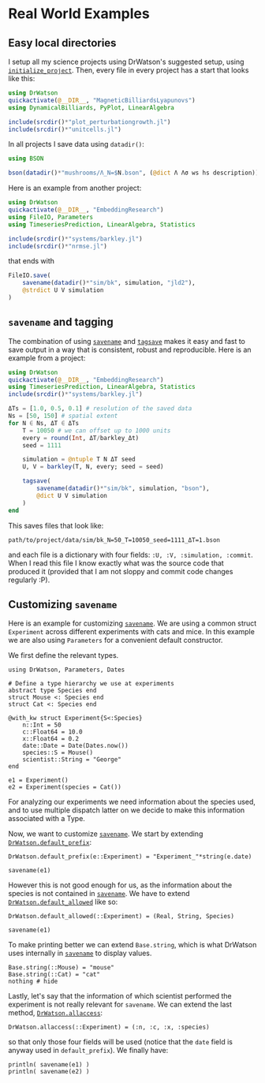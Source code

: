 # Real World Examples

## Easy local directories
I setup all my science projects using DrWatson's suggested setup, using [`initialize_project`](@ref). Then, every file in every project has a start that looks like this:
```julia
using DrWatson
quickactivate(@__DIR__, "MagneticBilliardsLyapunovs")
using DynamicalBilliards, PyPlot, LinearAlgebra

include(srcdir()*"plot_perturbationgrowth.jl")
include(srcdir()*"unitcells.jl")
```
In all projects I save data using `datadir()`:
```julia
using BSON

bson(datadir()*"mushrooms/Λ_N=$N.bson", (@dict Λ Λσ ws hs description))
```

Here is an example from another project:
```julia
using DrWatson
quickactivate(@__DIR__, "EmbeddingResearch")
using FileIO, Parameters
using TimeseriesPrediction, LinearAlgebra, Statistics

include(srcdir()*"systems/barkley.jl")
include(srcdir()*"nrmse.jl")
```
that ends with
```julia
FileIO.save(
    savename(datadir()*"sim/bk", simulation, "jld2"),
    @strdict U V simulation
)
```

## `savename` and tagging
The combination of using [`savename`](@ref) and [`tagsave`](@ref) makes it easy and fast to save output in a way that is consistent, robust and reproducible. Here is an example from a project:
```julia
using DrWatson
quickactivate(@__DIR__, "EmbeddingResearch")
using TimeseriesPrediction, LinearAlgebra, Statistics
include(srcdir()*"systems/barkley.jl")

ΔTs = [1.0, 0.5, 0.1] # resolution of the saved data
Ns = [50, 150] # spatial extent
for N ∈ Ns, ΔT ∈ ΔTs
    T = 10050 # we can offset up to 1000 units
    every = round(Int, ΔT/barkley_Δt)
    seed = 1111

    simulation = @ntuple T N ΔT seed
    U, V = barkley(T, N, every; seed = seed)

    tagsave(
        savename(datadir()*"sim/bk", simulation, "bson"),
        @dict U V simulation
    )
end
```
This saves files that look like:
```
path/to/project/data/sim/bk_N=50_T=10050_seed=1111_ΔT=1.bson
```
and each file is a dictionary with four fields: `:U, :V, :simulation, :commit`. When I read this file I know exactly what was the source code that produced it (provided that I am not sloppy and commit code changes regularly :P).

## Customizing `savename`
Here is an example for customizing [`savename`](@ref). We are using a common struct `Experiment` across different experiments with cats and mice.
In this example we are also using `Parameters` for a convenient default constructor.

We first define the relevant types.

```@example customizing
using DrWatson, Parameters, Dates

# Define a type hierarchy we use at experiments
abstract type Species end
struct Mouse <: Species end
struct Cat <: Species end

@with_kw struct Experiment{S<:Species}
    n::Int = 50
    c::Float64 = 10.0
    x::Float64 = 0.2
    date::Date = Date(Dates.now())
    species::S = Mouse()
    scientist::String = "George"
end

e1 = Experiment()
e2 = Experiment(species = Cat())
```

For analyzing our experiments we need information about the species used, and to use multiple dispatch latter on we decide to make this information associated with a Type.

Now, we want to customize [`savename`](@ref). We start by extending [`DrWatson.default_prefix`](@ref):
```@example customizing
DrWatson.default_prefix(e::Experiment) = "Experiment_"*string(e.date)

savename(e1)
```
However this is not good enough for us, as the information about the species is not contained in [`savename`](@ref). We have to extend [`DrWatson.default_allowed`](@ref) like so:
```@example customizing
DrWatson.default_allowed(::Experiment) = (Real, String, Species)

savename(e1)
```
To make printing better we can extend `Base.string`, which is what DrWatson uses internally in [`savename`](@ref) to display values.
```@example customizing
Base.string(::Mouse) = "mouse"
Base.string(::Cat) = "cat"
nothing # hide
```

Lastly, let's say that the information of which scientist performed the experiment is not really relevant for `savename`. We can extend the last method, [`DrWatson.allaccess`](@ref):
```@example customizing
DrWatson.allaccess(::Experiment) = (:n, :c, :x, :species)
```
so that only those four fields will be used (notice that the `date` field is anyway used in `default_prefix`). We finally have:
```@example customizing
println( savename(e1) )
println( savename(e2) )
```
